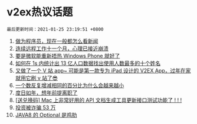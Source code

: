 # v2ex热议话题

`最后更新时间：2021-01-25 23:19:51 +0800`

1. [做为程序员，现在一般都怎么看新闻](https://www.v2ex.com/t/748028)
1. [连续远程工作十一个月，心理已接近崩溃](https://www.v2ex.com/t/747977)
1. [要是微软能重新捂热 Windows Phone 就好了](https://www.v2ex.com/t/747994)
1. [如何在 1s 内统计出 13 亿人口数据找出使用人数最多的十个姓名](https://www.v2ex.com/t/748059)
1. [又做了一个 V 站 app~ 可能是第一款专为 iPad 设计的 V2EX App，过年在家就用它刷 v 站了😎](https://www.v2ex.com/t/748037)
1. [一个数反复增减相同的百分比为什么会越来越小](https://www.v2ex.com/t/748021)
1. [度日如年，想年前提离职了](https://www.v2ex.com/t/748016)
1. [[送兑换码] Mac 上非常好用的 API 文档生成工具更新接口测试功能了 ! ! !](https://www.v2ex.com/t/748203)
1. [投资被诈骗 53 万](https://www.v2ex.com/t/748301)
1. [JAVA8 的 Optional 是鸡肋](https://www.v2ex.com/t/748167)

